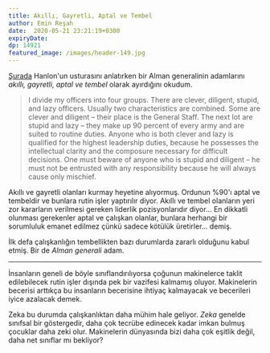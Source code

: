 ```yaml
---
title: Akıllı, Gayretli, Aptal ve Tembel 
author: Emin Reşah
date:  2020-05-21 23:21:19+0300
expiryDate:
dp: 14921
featured_image: /images/header-149.jpg
---
```



[Şurada](https://fs.blog/2017/04/mental-model-hanlons-razor/) Hanlon'un usturasını anlatırken bir
Alman generalinin adamlarını *akıllı, gayretli, aptal ve tembel* olarak ayırdığını okudum. 

> I divide my officers into four groups. There are clever, diligent, stupid, and lazy officers.
> Usually two characteristics are combined. Some are clever and diligent – their place is the
> General Staff. The next lot are stupid and lazy – they make up 90 percent of every army and are
> suited to routine duties. Anyone who is both clever and lazy is qualified for the highest
> leadership duties, because he possesses the intellectual clarity and the composure necessary for
> difficult decisions. One must beware of anyone who is stupid and diligent – he must not be
> entrusted with any responsibility because he will always cause only mischief.

Akıllı ve gayretli olanları kurmay heyetine alıyormuş. Ordunun %90'ı aptal ve tembeldir ve bunlara
rutin işler yaptırılır diyor. Akıllı ve tembel olanların yeri zor kararların verilmesi gereken
liderlik pozisyonlarıdır diyor... En dikkatli olunması gerekenler aptal ve çalışkan olanlar, bunlara
herhangi bir sorumluluk emanet edilmez çünkü sadece kötülük üretirler... demiş. 

İlk defa çalışkanlığın tembellikten bazı durumlarda zararlı olduğunu kabul etmiş. Bir de *Alman
generali* adam. 

---

İnsanların geneli de böyle sınıflandırılıyorsa çoğunun makinelerce taklit edilebilecek rutin işler
dışında pek bir vazifesi kalmamış oluyor. Makinelerin becerisi arttıkça bu insanların becerisine
ihtiyaç kalmayacak ve becerileri iyice azalacak demek. 

Zeka bu durumda çalışkanlıktan daha mühim hale geliyor. *Zeka* genelde sınıfsal bir göstergedir, daha
çok tecrübe edinecek kadar imkan bulmuş çocuklar daha zeki olur. Makinelerin dünyasında bizi daha
çok eşitlik değil, daha net sınıflar mı bekliyor? 

